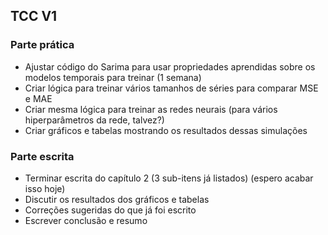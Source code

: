 ## TCC V1

### Parte prática

* Ajustar código do Sarima para usar propriedades aprendidas sobre os modelos temporais para treinar (1 semana)
* Criar lógica para treinar vários tamanhos de séries para comparar MSE e MAE
* Criar mesma lógica para treinar as redes neurais (para vários hiperparâmetros da rede, talvez?)
* Criar gráficos e tabelas mostrando os resultados dessas simulações

### Parte escrita

* Terminar escrita do capítulo 2 (3 sub-itens já listados) (espero acabar isso hoje)
* Discutir os resultados dos gráficos e tabelas
* Correções sugeridas do que já foi escrito
* Escrever conclusão e resumo